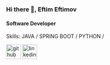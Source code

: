 ### Hi there 👋, Eftim Eftimov
#### Software Developer

Skills: JAVA / SPRING BOOT / PYTHON / 


[<img src='https://cdn.jsdelivr.net/npm/simple-icons@3.0.1/icons/github.svg' alt='github' height='40'>](https://github.com/timtimov)  [<img src='https://cdn.jsdelivr.net/npm/simple-icons@3.0.1/icons/linkedin.svg' alt='linkedin' height='40'>](https://www.linkedin.com/in/eftim-eftimov-4a8985224/)  

